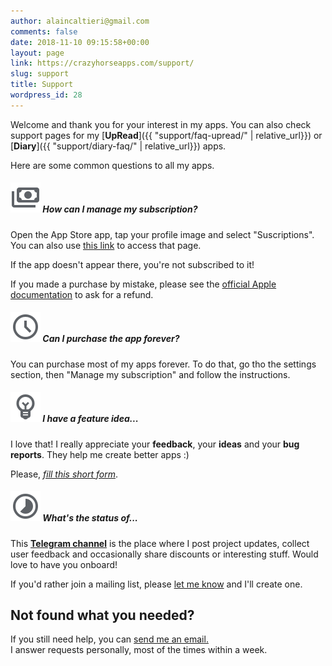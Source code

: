 ```yaml
---
author: alaincaltieri@gmail.com
comments: false
date: 2018-11-10 09:15:58+00:00
layout: page
link: https://crazyhorseapps.com/support/
slug: support
title: Support
wordpress_id: 28
---
```


Welcome and thank you for your interest in my apps. You can also check support pages for my [**UpRead**]({{ "support/faq-upread/" | relative_url}}) or [**Diary**]({{ "support/diary-faq/" | relative_url}}) apps.


Here are some common questions to all my apps.

##### ![fa-crown](/images/fa-icons/money.svg) How can I manage my subscription?

Open the App Store app, tap your profile image and select "Suscriptions". You can also use [this link](https://apps.apple.com/account/subscriptions) to access that page.

If the app doesn't appear there, you're not subscribed to it!

If you made a purchase by mistake, please see the [official Apple documentation](https://support.apple.com/en-us/HT202039#subscriptions) to ask for a refund.

##### ![fa-crown](/images/fa-icons/clock.svg) Can I purchase the app forever?

You can purchase most of my apps forever. To do that, go tho the settings section, then "Manage my subscription" and follow the instructions.


##### ![fa-crown](/images/fa-icons/lightbulb.svg) I have a feature idea...

I love that! I really appreciate your **feedback**, your **ideas** and your **bug reports**. They help me create better apps :)

Please, _[fill this short form](https://forms.gle/U5a9922HSXcKfbq89)_.

##### ![fa-crown](/images/fa-icons/timelapse.svg) What's the status of...

This [**Telegram channel**](https://t.me/crazyhorseapps) is the place where I post project updates, collect user feedback and occasionally share discounts or interesting stuff. Would love to have you onboard!

If you'd rather join a mailing list, please [let me know](mailto:help.chapps@gmail.com) and I'll create one.

## Not found what you needed?

If you still need help, you can [send me an email.](mailto:help.chapps@gmail.com)  
I answer requests personally, most of the times within a week.
